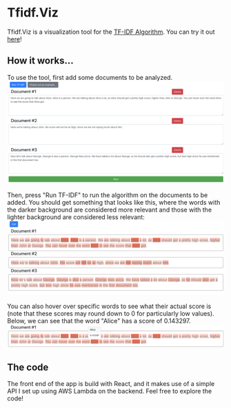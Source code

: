 # Tfidf.Viz
Tfidf.Viz is a visualization tool for the [TF-IDF Algorithm](https://en.wikipedia.org/wiki/Tf–idf "TF-IDF Wiki"). You can try it out [here](https://tfidfviz.com)!

## How it works...
To use the tool, first add some documents to be analyzed.
![Editor](/images/edit-sample.png "Editor")

Then, press "Run TF-IDF" to run the algorithm on the documents to be added. You should get something that looks like this, where the words with the darker background are considered more relevant and those with the lighter background are considered less relevant:
![Result](/images/result-sample.png "Result")

You can also hover over specific words to see what their actual score is (note that these scores may round down to 0 for particularly low values). Below, we can see that the word "Alice" has a score of 0.143297.
![Popover](/images/popover-sample.png "Popover")


## The code
The front end of the app is build with React, and it makes use of a simple API I set up using AWS Lambda on the backend. Feel free to explore the code!



